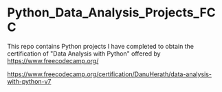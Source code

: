 # Python_Data_Analysis_Projects_FCC

This repo contains Python projects I have completed to obtain the certification of "Data Analysis with Python" offered by https://www.freecodecamp.org/

https://www.freecodecamp.org/certification/DanuHerath/data-analysis-with-python-v7
